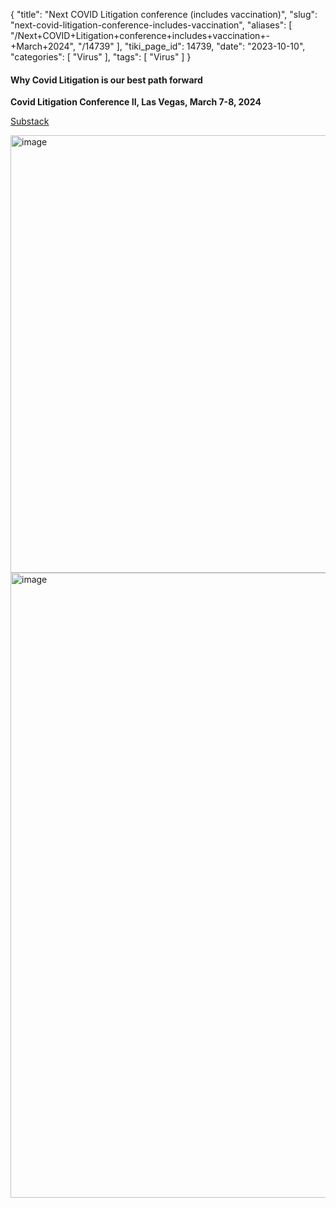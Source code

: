 {
    "title": "Next COVID Litigation conference (includes vaccination)",
    "slug": "next-covid-litigation-conference-includes-vaccination",
    "aliases": [
        "/Next+COVID+Litigation+conference+includes+vaccination+-+March+2024",
        "/14739"
    ],
    "tiki_page_id": 14739,
    "date": "2023-10-10",
    "categories": [
        "Virus"
    ],
    "tags": [
        "Virus"
    ]
}


#### Why Covid Litigation is our best path forward

 **Covid Litigation Conference II, Las Vegas, March 7-8, 2024** 

[Substack](https://kirschsubstack.com/p/why-covid-litigation-is-our-best?utm_source=post-email-title&publication_id=548354&post_id=137657916&utm_campaign=email-post-title&isFreemail=true&r=ofo3r&utm_medium=email)

<img src="https://d378j1rmrlek7x.cloudfront.net/attachments/jpeg/conf-2.jpg" alt="image" width="700">

<img src="https://d378j1rmrlek7x.cloudfront.net/attachments/jpeg/conf-1.jpg" alt="image" width="1000">

<!-- ~tc~ (alias(Next COVID Litigation conference - March 2024)) ~/tc~ -->